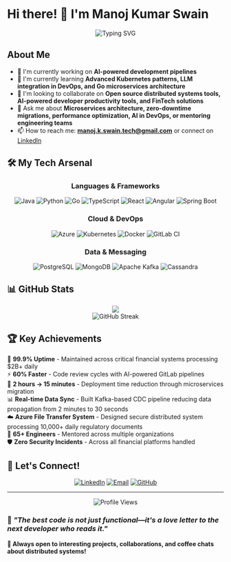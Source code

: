 # Hi there! 👋 I'm Manoj Kumar Swain

<div align="center">
  <img src="https://readme-typing-svg.herokuapp.com?font=Fira+Code&pause=1000&color=2E97F7&center=true&vCenter=true&width=435&lines=Senior+Software+Engineer;10%2B+Years+in+FinTech;Distributed+Systems+Architect;AI-Enthusiast;Microservices+%26+Cloud+Native" alt="Typing SVG" />
</div>

## About Me

- 🔭 I'm currently working on **AI-powered development pipelines**
- 🌱 I'm currently learning **Advanced Kubernetes patterns, LLM integration in DevOps, and Go microservices architecture**
- 👯 I'm looking to collaborate on **Open source distributed systems tools, AI-powered developer productivity tools, and FinTech solutions**
- 💬 Ask me about **Microservices architecture, zero-downtime migrations, performance optimization, AI in DevOps, or mentoring engineering teams**
- 📫 How to reach me: **manoj.k.swain.tech@gmail.com** or connect on [LinkedIn](https://linkedin.com/in/manoj-kumar-swain)

## 🛠️ My Tech Arsenal

<div align="center">

### Languages & Frameworks
![Java](https://img.shields.io/badge/Java-ED8B00?style=for-the-badge&logo=openjdk&logoColor=white)
![Python](https://img.shields.io/badge/Python-3776AB?style=for-the-badge&logo=python&logoColor=white)
![Go](https://img.shields.io/badge/Go-00ADD8?style=for-the-badge&logo=go&logoColor=white)
![TypeScript](https://img.shields.io/badge/TypeScript-007ACC?style=for-the-badge&logo=typescript&logoColor=white)
![React](https://img.shields.io/badge/React-20232A?style=for-the-badge&logo=react&logoColor=61DAFB)
![Angular](https://img.shields.io/badge/Angular-DD0031?style=for-the-badge&logo=angular&logoColor=white)
![Spring Boot](https://img.shields.io/badge/Spring_Boot-6DB33F?style=for-the-badge&logo=spring-boot&logoColor=white)

### Cloud & DevOps
![Azure](https://img.shields.io/badge/Azure-0078D4?style=for-the-badge&logo=microsoft-azure&logoColor=white)
![Kubernetes](https://img.shields.io/badge/Kubernetes-326CE5?style=for-the-badge&logo=kubernetes&logoColor=white)
![Docker](https://img.shields.io/badge/Docker-2496ED?style=for-the-badge&logo=docker&logoColor=white)
![GitLab CI](https://img.shields.io/badge/GitLab_CI-FC6D26?style=for-the-badge&logo=gitlab&logoColor=white)

### Data & Messaging
![PostgreSQL](https://img.shields.io/badge/PostgreSQL-316192?style=for-the-badge&logo=postgresql&logoColor=white)
![MongoDB](https://img.shields.io/badge/MongoDB-4EA94B?style=for-the-badge&logo=mongodb&logoColor=white)
![Apache Kafka](https://img.shields.io/badge/Apache_Kafka-231F20?style=for-the-badge&logo=apache-kafka&logoColor=white)
![Cassandra](https://img.shields.io/badge/Cassandra-1287B1?style=for-the-badge&logo=apache-cassandra&logoColor=white)

</div>

## 📊 GitHub Stats

<div align="center">
  <img src="https://github-readme-stats.vercel.app/api/top-langs/?username=manoj-swain1&layout=compact&langs_count=20&theme=tokyonight"/>
</div>

<div align="center">
  <img src="https://github-readme-streak-stats.herokuapp.com/?user=manoj-swain1&theme=tokyonight" alt="GitHub Streak" />
</div>

## 🏆 Key Achievements

🎯 **99.9% Uptime** - Maintained across critical financial systems processing $2B+ daily  
⚡ **60% Faster** - Code review cycles with AI-powered GitLab pipelines  
🚀 **2 hours → 15 minutes** - Deployment time reduction through microservices migration  
📊 **Real-time Data Sync** - Built Kafka-based CDC pipeline reducing data propagation from 2 minutes to 30 seconds  
☁️ **Azure File Transfer System** - Designed secure distributed system processing 10,000+ daily regulatory documents  
👥 **65+ Engineers** - Mentored across multiple organizations  
🛡️ **Zero Security Incidents** - Across all financial platforms handled  


## 🤝 Let's Connect!

<div align="center">

[![LinkedIn](https://img.shields.io/badge/LinkedIn-0077B5?style=for-the-badge&logo=linkedin&logoColor=white)](https://linkedin.com/in/manoj-kumar-swain)
[![Email](https://img.shields.io/badge/Email-D14836?style=for-the-badge&logo=gmail&logoColor=white)](mailto:manoj.k.swain.tech@gmail.com)
[![GitHub](https://img.shields.io/badge/GitHub-100000?style=for-the-badge&logo=github&logoColor=white)](https://github.com/manoj-swain1)

</div>

---

<div align="center">
  <img src="https://komarev.com/ghpvc/?username=manoj-swain1&color=blueviolet&style=flat-square&label=Profile+Views" alt="Profile Views" />
</div>

### 💭 *"The best code is not just functional—it's a love letter to the next developer who reads it."*

**🚀 Always open to interesting projects, collaborations, and coffee chats about distributed systems!**
